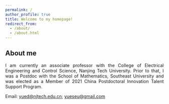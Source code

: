 ```yaml
---
permalink: /
author_profile: true
title: Welcome to my homepage!
redirect_from: 
  - /about/
  - /about.html
---
```


## About me
<p align="justify"> I am currently an associate professor with the College of Electrical Engineering and Control Science, Nanjing Tech University. Prior to that, I was a Postdoc with the School of Mathematics, Southeast University and was elected as a Member of 2021 China Postdoctoral Innovation Talent Support Program. </p>

Email: <yued@njtech.edu.cn>; <yueseu@gmail.com>
